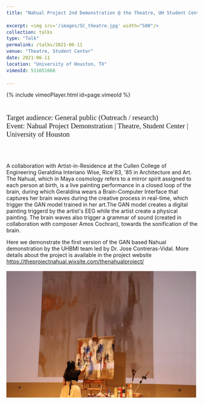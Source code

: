 ```yaml
---
title: "Nahual Project 2nd Demonstration @ the Theatre, UH Student Center"

excerpt: <img src='/images/SC_theatre.jpg' width="500"/>
collection: talks
type: "Talk"
permalink: /talks/2021-06-11
venue: "Theatre, Student Center"
date: 2021-06-11
location: "University of Houston, TX"
vimeoId: 511651666 

---
```


{% include vimeoPlayer.html id=page.vimeoId %}
<p style="font-family: Garamond; font-size:14pt; font-style:normal">


<br>
Target audience: General public (Outreach / research)
<br>
Event: Nahual Project Demonstration | Theatre, Student Center | University of Houston

<br>
<br>


<br>


A collaboration with Artist-in-Residence at the Cullen College of Engineering Geraldina Interiano Wise, Rice'83, '85 in Architecture and Art. 
The Nahual, which in Maya cosmology refers to a mirror spirit assigned to each person at birth, is a live painting performance in a closed loop of the brain, during which Geraldina wears a Brain-Computer Interface that captures her brain waves during the creative process in real-time, which trigger the GAN model trained in her art.The GAN model creates a digital painting triggerd by the artist's EEG while the artist create a physical painting. The brain waves also trigger a grammar of sound (created in collaboration with composer Amos Cochran),  towards the sonification of the brain. 

Here we demonstrate the first version of the GAN based Nahual demonstration by the UHBMI team led by Dr. Jose Contreras-Vidal. More details about the project is available in the project website
https://theprojectnahual.wixsite.com/thenahualproject/
<br>
<br/><img src='/images/SC_theatre.jpg' width=500 align=center >

<br>



</p>
